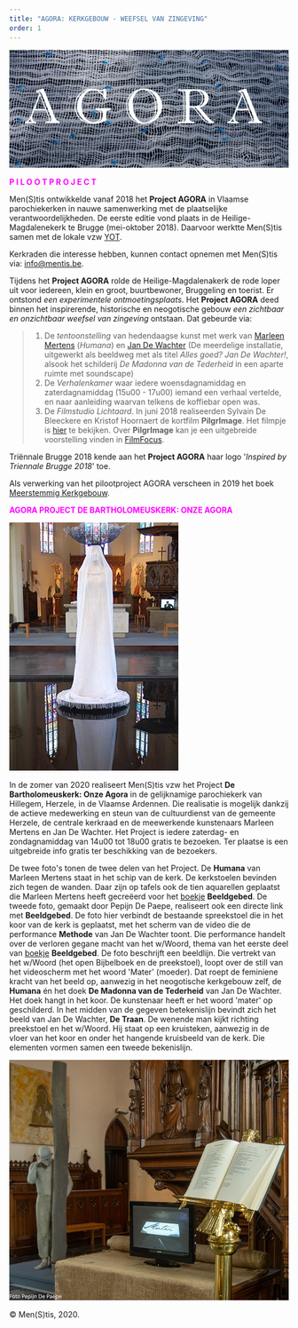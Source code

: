 ```yaml
---
title: "AGORA: KERKGEBOUW - WEEFSEL VAN ZINGEVING"
order: 1
---
```

![Agora](./Agora.jpg)

<span style="color:fuchsia">**P I L O O T P R O J E C T**</span>

Men(S)tis ontwikkelde vanaf 2018 het **Project AGORA** in Vlaamse parochiekerken in nauwe samenwerking met de plaatselijke verantwoordelijkheden. De eerste editie vond plaats in de Heilige-Magdalenekerk te Brugge (mei-oktober 2018). Daarvoor werktte Men(S)tis samen met de lokale vzw [YOT](https://www.yot.be/nl/home/5). 

Kerkraden die interesse hebben, kunnen contact opnemen met Men(S)tis via: info@mentis.be.

 Tijdens het **Project AGORA** rolde de Heilige-Magdalenakerk de rode loper uit voor iedereen, klein en groot, buurtbewoner, Bruggeling en toerist. Er ontstond _een experimentele ontmoetingsplaats_. Het **Project AGORA** deed binnen het inspirerende, historische en neogotische gebouw _een zichtbaar en onzichtbaar weefsel van zingeving_ ontstaan. Dat gebeurde via: 
>1) De _tentoonstelling_ van hedendaagse kunst met werk van [Marleen Mertens](http://www.marleen-mertens.be/humana.html) (_Humana_) en [Jan De Wachter]( http://www.jandewachter.be/Intro) (De meerdelige installatie, uitgewerkt als beeldweg met als titel _Alles goed? Jan De Wachter!_, alsook het schilderij _De Madonna van de Tederheid_ in een aparte ruimte met soundscape)
>2) De _Verhalenkamer_ waar iedere woensdagnamiddag en zaterdagnamiddag (15u00 - 17u00) iemand een verhaal vertelde, en naar aanleiding waarvan telkens de koffiebar open was.
>3) De _Filmstudio Lichtaard_. In juni 2018 realiseerden Sylvain De Bleeckere en Kristof Hoornaert de kortfilm **PilgrImage**. Het filmpje is [hier](./AgoraMovies/) te bekijken. Over **PilgrImage** kan je een uitgebreide voorstelling vinden in [FilmFocus](http://www.menstis.be/film-focus/pilgrimage/). 


Triënnale Brugge 2018 kende aan het **Project AGORA** haar logo '_Inspired by Triennale Brugge 2018_' toe.

Als verwerking van het pilootproject AGORA verscheen in 2019 het boek [Meerstemmig Kerkgebouw](http://www.menstis.be/webshop/Kerkgebouw/).

<span style="color:fuchsia">**AGORA PROJECT DE BARTHOLOMEUSKERK: ONZE AGORA**</span>

![hil1](./hil1.jpg)

In de zomer van 2020 realiseert Men(S)tis vzw het Project **De Bartholomeuskerk: Onze Agora** in de gelijknamige parochiekerk van Hillegem, Herzele, in de Vlaamse Ardennen. Die realisatie is mogelijk dankzij de actieve medewerking en steun van de cultuurdienst van de gemeente Herzele, de centrale kerkraad en de meewerkende kunstenaars Marleen Mertens en Jan De Wachter. Het Project is iedere zaterdag- en zondagnamiddag van 14u00 tot 18u00 gratis te bezoeken. Ter plaatse is een uitgebreide info gratis ter beschikking van de bezoekers.

De twee foto's tonen de twee delen van het Project. De **Humana** van Marleen Mertens staat in het schip van de kerk. De kerkstoelen bevinden zich tegen de wanden. Daar zijn op tafels ook de tien aquarellen geplaatst die Marleen Mertens heeft gecreëerd voor het [boekje](http://www.menstis.be/webshop/Beeldgebed/) **Beeldgebed**. De tweede foto, gemaakt door Pepijn De Paepe, realiseert ook een directe link met **Beeldgebed**. De foto hier verbindt de bestaande spreekstoel die in het koor van de kerk is geplaatst, met het scherm van de video die de performance **Methode** van Jan De Wachter toont. Die performance handelt over de verloren gegane macht van het w/Woord, thema van het eerste deel van [boekje](http://www.menstis.be/webshop/Beeldgebed/) **Beeldgebed**. De foto beschrijft een beeldlijn. Die vertrekt van het w/Woord (het open Bijbelboek en de preekstoel), loopt over de still van het videoscherm met het woord 'Mater' (moeder). Dat roept de feminiene kracht van het beeld op, aanwezig in het neogotische kerkgebouw zelf, de **Humana** én het doek **De Madonna van de Tederheid** van Jan De Wachter. Het doek hangt in het koor. De kunstenaar heeft er het woord 'mater' op geschilderd. In het midden van de gegeven betekenislijn bevindt zich het beeld van Jan De Wachter, **De Traan**. De wenende man kijkt richting preekstoel en het w/Woord. Hij staat op een kruisteken, aanwezig in de vloer van het koor en onder het hangende kruisbeeld van de kerk. Die elementen vormen samen een tweede bekenislijn.

![hil2](./hil2.jpg)

© Men(S)tis, 2020.

















